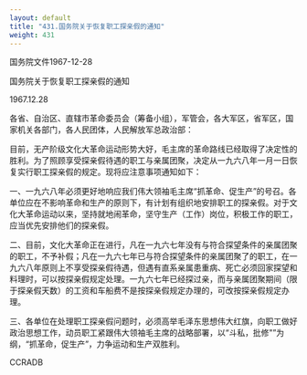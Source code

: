 ```yaml
---
layout: default
title: "431.国务院关于恢复职工探亲假的通知"
weight: 431
---
```


国务院文件1967-12-28

国务院关于恢复职工探亲假的通知

1967.12.28

各省、自治区、直辖市革命委员会（筹备小组），军管会，各大军区，省军区，国家机关各部门，各人民团体，人民解放军总政治部：

目前，无产阶级文化大革命运动形势大好，毛主席的革命路线已经取得了决定性的胜利。为了照顾享受探亲假待遇的职工与亲属团聚，决定从一九六八年一月一日恢复实行职工探亲假的规定。现将应注意事项通知如下：

一、一九六八年必须更好地响应我们伟大领袖毛主席“抓革命、促生产”的号召。各单位应在不影响革命和生产的原则下，有计划有组织地安排职工的探亲假。对于文化大革命运动以来，坚持就地闹革命，坚守生产（工作）岗位，积极工作的职工，应当优先安排他们的探亲假。

二、目前，文化大革命正在进行，凡在一九六七年没有与符合探望条件的亲属团聚的职工，不予补假；凡在一九六七年已与符合探望条件的亲属团聚了的职工，在一九六八年原则上不享受探亲假待遇，但遇有直系亲属患重病、死亡必须回家探望和料理时，可以按探亲假规定处理。一九六七年已经探过亲，而与亲属团聚期间（限于探亲假天数）的工资和车船费不是按探亲假规定办理的，可改按探亲假规定办理。

三、各单位在处理职工探亲假问题时，必须高举毛泽东思想伟大红旗，向职工做好政治思想工作，动员职工紧跟伟大领袖毛主席的战略部署，以“斗私，批修"”为纲，“抓革命，促生产”，力争运动和生产双胜利。

CCRADB

